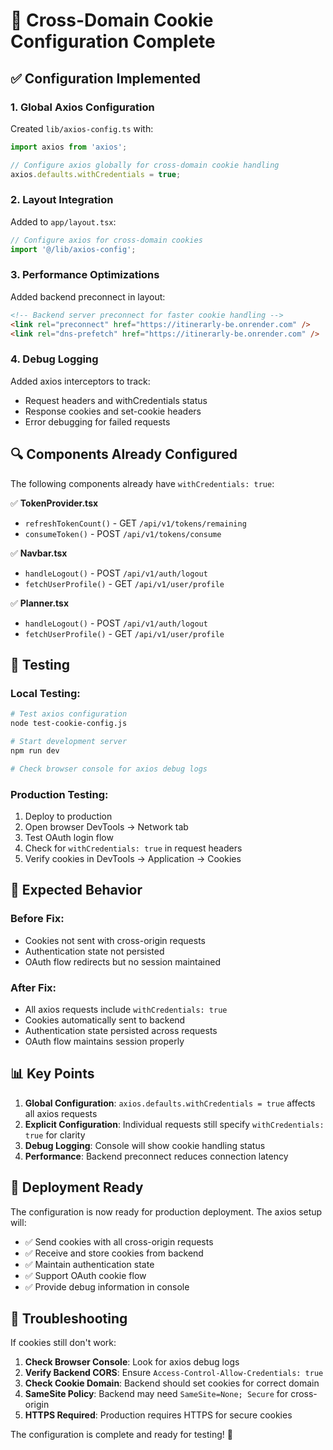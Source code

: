 # 🍪 Cross-Domain Cookie Configuration Complete

## ✅ Configuration Implemented

### 1. **Global Axios Configuration**
Created `lib/axios-config.ts` with:
```typescript
import axios from 'axios';

// Configure axios globally for cross-domain cookie handling
axios.defaults.withCredentials = true;
```

### 2. **Layout Integration**
Added to `app/layout.tsx`:
```typescript
// Configure axios for cross-domain cookies
import '@/lib/axios-config';
```

### 3. **Performance Optimizations**
Added backend preconnect in layout:
```html
<!-- Backend server preconnect for faster cookie handling -->
<link rel="preconnect" href="https://itinerarly-be.onrender.com" />
<link rel="dns-prefetch" href="https://itinerarly-be.onrender.com" />
```

### 4. **Debug Logging**
Added axios interceptors to track:
- Request headers and withCredentials status
- Response cookies and set-cookie headers
- Error debugging for failed requests

## 🔍 **Components Already Configured**

The following components already have `withCredentials: true`:

✅ **TokenProvider.tsx**
- `refreshTokenCount()` - GET `/api/v1/tokens/remaining`
- `consumeToken()` - POST `/api/v1/tokens/consume`

✅ **Navbar.tsx**
- `handleLogout()` - POST `/api/v1/auth/logout`
- `fetchUserProfile()` - GET `/api/v1/user/profile`

✅ **Planner.tsx**
- `handleLogout()` - POST `/api/v1/auth/logout`
- `fetchUserProfile()` - GET `/api/v1/user/profile`

## 🧪 **Testing**

### Local Testing:
```bash
# Test axios configuration
node test-cookie-config.js

# Start development server
npm run dev

# Check browser console for axios debug logs
```

### Production Testing:
1. Deploy to production
2. Open browser DevTools → Network tab
3. Test OAuth login flow
4. Check for `withCredentials: true` in request headers
5. Verify cookies in DevTools → Application → Cookies

## 🎯 **Expected Behavior**

### Before Fix:
- Cookies not sent with cross-origin requests
- Authentication state not persisted
- OAuth flow redirects but no session maintained

### After Fix:
- All axios requests include `withCredentials: true`
- Cookies automatically sent to backend
- Authentication state persisted across requests
- OAuth flow maintains session properly

## 📊 **Key Points**

1. **Global Configuration**: `axios.defaults.withCredentials = true` affects all axios requests
2. **Explicit Configuration**: Individual requests still specify `withCredentials: true` for clarity
3. **Debug Logging**: Console will show cookie handling status
4. **Performance**: Backend preconnect reduces connection latency

## 🚀 **Deployment Ready**

The configuration is now ready for production deployment. The axios setup will:

- ✅ Send cookies with all cross-origin requests
- ✅ Receive and store cookies from backend
- ✅ Maintain authentication state
- ✅ Support OAuth cookie flow
- ✅ Provide debug information in console

## 🔧 **Troubleshooting**

If cookies still don't work:

1. **Check Browser Console**: Look for axios debug logs
2. **Verify Backend CORS**: Ensure `Access-Control-Allow-Credentials: true`
3. **Check Cookie Domain**: Backend should set cookies for correct domain
4. **SameSite Policy**: Backend may need `SameSite=None; Secure` for cross-origin
5. **HTTPS Required**: Production requires HTTPS for secure cookies

The configuration is complete and ready for testing! 🎉
